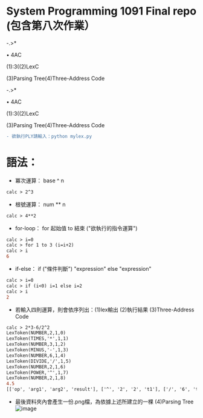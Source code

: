 # System Programming 1091 Final repo (包含第八次作業） 


-.>*

• 4AC

(1):3((2)LexC

(3)Parsing Tree(4)Three-Address Code

-.>*

• 4AC

(1):3((2)LexC

(3)Parsing Tree(4)Three-Address Code

```diff
- 欲執行PLY請輸入：python mylex.py 
```

# 語法：
* 冪次運算： base  ^  n
```diff
calc > 2^3 
```
* 根號運算： num  **  n
```diff
calc > 4**2 
```
* for-loop： for 起始值 to 結束 ("欲執行的指令運算")
```diff
calc > i=0
calc > for 1 to 3 (i=i+2)
calc > i
6
``` 
* if-else： if ("條件判斷") "expression" else "expression" 
```diff
calc > i=0
calc > if (i<0) i=1 else i=2
calc > i
2
``` 
* 若輸入四則運算，則會依序列出：(1)lex輸出 (2)執行結果 (3)Three-Address Code
```diff
calc > 2*3-6/2^2
LexToken(NUMBER,2,1,0)
LexToken(TIMES,'*',1,1)
LexToken(NUMBER,3,1,2)
LexToken(MINUS,'-',1,3)
LexToken(NUMBER,6,1,4)
LexToken(DIVIDE,'/',1,5)
LexToken(NUMBER,2,1,6)
LexToken(POWER,'^',1,7)
LexToken(NUMBER,2,1,8)
4.5
[['op', 'arg1', 'arg2', 'result'], ['^', '2', '2', 't1'], ['/', '6', 't1', 't2'], ['*', '2', '3', 't3'], ['-', 't3', 't2', 't4'], ['=', 't4', ' ', 'a']]
``` 
* 最後資料夾內會產生一份.png檔，為依據上述所建立的一棵 (4)Parsing Tree
![image](https://github.com/huikaiwang/SP_2020/blob/main/img/nx_test.png)
